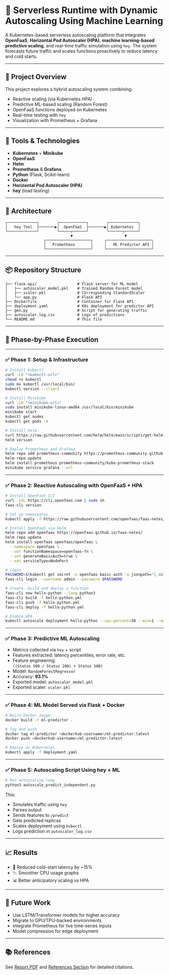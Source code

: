 # 🚀 Serverless Runtime with Dynamic Autoscaling Using Machine Learning

A Kubernetes-based serverless autoscaling platform that integrates **OpenFaaS**, **Horizontal Pod Autoscaler (HPA)**, **machine learning-based predictive scaling**, and real-time traffic simulation using `hey`. The system forecasts future traffic and scales functions proactively to reduce latency and cold starts.

---

## 📌 Project Overview

This project explores a hybrid autoscaling system combining:
- Reactive scaling (via Kubernetes HPA)
- Predictive ML-based scaling (Random Forest)
- OpenFaaS functions deployed on Kubernetes
- Real-time testing with `hey`
- Visualization with Prometheus + Grafana

---

## 🧰 Tools & Technologies

- **Kubernetes** + **Minikube**
- **OpenFaaS**
- **Helm**
- **Prometheus** & **Grafana**
- **Python** (Flask, Scikit-learn)
- **Docker**
- **Horizontal Pod Autoscaler (HPA)**
- **hey** (load testing)

---

## 🧱 Architecture

```
┌─────────────┐        ┌────────────┐        ┌─────────────┐
│   hey Tool  ├───────▶│  OpenFaaS  ├───────▶│ Kubernetes  │
└─────────────┘        └─────┬──────┘        └──────┬──────┘
                             ▼                       ▼
                 ┌────────────────────┐     ┌────────────────────┐
                 │   Prometheus       │     │   ML Predictor API │
                 └────────────────────┘     └────────────────────┘
```

---

## 📦 Repository Structure

```
├── flask-api/                  # Flask server for ML model
│   ├── autoscaler_model.pkl    # Trained Random Forest model
│   ├── scaler.pkl              # Corresponding StandardScaler
│   └── app.py                  # Flask API
├── Dockerfile                  # Container for Flask API
├── deployment.yaml             # K8s deployment for predictor API
├── gen.py                      # Script for generating traffic
├── autoscaler_log.csv          # Logs of predictions
└── README.md                   # This file
```

---

## 🧪 Phase-by-Phase Execution

---

### ✅ Phase 1: Setup & Infrastructure

```bash
# Install kubectl
curl -LO "<kubectl-url>"
chmod +x kubectl
sudo mv kubectl /usr/local/bin/
kubectl version --client

# Install Minikube
curl -LO "<minikube-url>"
sudo install minikube-linux-amd64 /usr/local/bin/minikube
minikube start
kubectl get nodes
kubectl get pods -A

# Install Helm
curl https://raw.githubusercontent.com/helm/helm/main/scripts/get-helm-3 | bash
helm version

# Deploy Prometheus and Grafana
helm repo add prometheus-community https://prometheus-community.github.io/helm-charts
helm repo update
helm install prometheus prometheus-community/kube-prometheus-stack
minikube service grafana --url
```

---

### ✅ Phase 2: Reactive Autoscaling with OpenFaaS + HPA

```bash
# Install OpenFaaS CLI
curl -sSL https://cli.openfaas.com | sudo sh
faas-cli version

# Set up namespaces
kubectl apply -f https://raw.githubusercontent.com/openfaas/faas-netes/master/namespaces.yml

# Install OpenFaaS via Helm
helm repo add openfaas https://openfaas.github.io/faas-netes/
helm repo update
helm install openfaas openfaas/openfaas \
  --namespace openfaas \
  --set functionNamespace=openfaas-fn \
  --set generateBasicAuth=true \
  --set serviceType=NodePort

# Login
PASSWORD=$(kubectl get secret -n openfaas basic-auth -o jsonpath="{.data.basic-auth-password}" | base64 --decode)
faas-cli login --username admin --password $PASSWORD

# Create, build and deploy a function
faas-cli new hello-python --lang python3
faas-cli build -f hello-python.yml
faas-cli push -f hello-python.yml
faas-cli deploy -f hello-python.yml

# Enable HPA
kubectl autoscale deployment hello-python --cpu-percent=50 --min=1 --max=10 -n openfaas-fn
```

---

### ✅ Phase 3: Predictive ML Autoscaling

- Metrics collected via `hey` + script
- Features extracted: latency percentiles, error rate, etc.
- Feature engineering:  
  `((Status 500 / Status 200) + Status 500)`
- Model: `RandomForestRegressor`
- Accuracy: **93.1%**
- Exported model: `autoscaler_model.pkl`  
- Exported scaler: `scaler.pkl`

---

### ✅ Phase 4: ML Model Served via Flask + Docker

```bash
# Build Docker image
docker build -t ml-predictor .

# Tag and push
docker tag ml-predictor <dockerhub-username>/ml-predictor:latest
docker push <dockerhub-username>/ml-predictor:latest

# Deploy on Kubernetes
kubectl apply -f deployment.yaml
```

---

### ✅ Phase 5: Autoscaling Script Using hey + ML

```bash
# Run autoscaling loop
python3 autoscale_predict_independent.py
```

This:
- Simulates traffic using `hey`
- Parses output
- Sends features to `/predict`
- Gets predicted replicas
- Scales deployment using `kubectl`
- Logs prediction in `autoscaler_log.csv`

---

## 📈 Results

- 🚀 Reduced cold-start latency by ~15%
- 📉 Smoother CPU usage graphs
- 📊 Better anticipatory scaling vs HPA

---

## 🔮 Future Work

- Use LSTM/Transformer models for higher accuracy
- Migrate to GPU/TPU-backed environments
- Integrate Prometheus for live time-series inputs
- Model compression for edge deployment

---

## 📚 References

See [Report PDF](./Design%20of%20Internet%20Services_Project_Report.pdf) and [References Section](#) for detailed citations.
